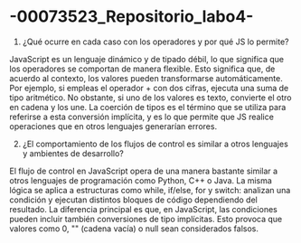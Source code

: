 # -00073523_Repositorio_labo4-

1. ¿Qué ocurre en cada caso con los operadores y por qué JS lo permite?
  
JavaScript es un lenguaje dinámico y de tipado débil, lo que significa que los operadores se comportan de manera flexible. Esto significa que, de acuerdo al contexto, los valores pueden transformarse automáticamente. Por ejemplo, si empleas el operador + con dos cifras, ejecuta una suma de tipo aritmético. No obstante, si uno de los valores es texto, convierte el otro en cadena y los une. La coerción de tipos es el término que se utiliza para referirse a esta conversión implícita, y es lo que permite que JS realice operaciones que en otros lenguajes generarían errores.

2. ¿El comportamiento de los flujos de control es similar a otros lenguajes y ambientes de desarrollo?
   
El flujo de control en JavaScript opera de una manera bastante similar a otros lenguajes de programación como Python, C++ o Java. La misma lógica se aplica a estructuras como while, if/else, for y switch: analizan una condición y ejecutan distintos bloques de código dependiendo del resultado. La diferencia principal es que, en JavaScript, las condiciones pueden incluir también conversiones de tipo implícitas. Esto provoca que valores como 0, "" (cadena vacía) o null sean considerados falsos.
